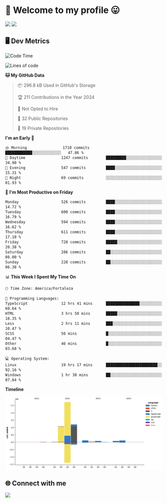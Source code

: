 # 🎉 Welcome to my profile 😛

<div>
  <img height="180em" src="https://github-readme-stats.vercel.app/api?username=VinicciusSantos&show_icons=true&icon_color=fff&include_all_commits=true&count_private=true&bg_color=30,000,000&title_color=fff&text_color=fff"/>
  <img height="180em" src="https://github-readme-stats.vercel.app/api/top-langs/?username=VinicciusSantos&langs_count=8&layout=compact&include_all_commits=true&count_private=true&bg_color=30,000,000&title_color=fff&text_color=fff"/>
</div>

## 🖥️ Dev Metrics

<!--START_SECTION:waka-->
![Code Time](http://img.shields.io/badge/Code%20Time-1%2C781%20hrs%2026%20mins-blue)

![Lines of code](https://img.shields.io/badge/From%20Hello%20World%20I%27ve%20Written-5.4%20million%20lines%20of%20code-blue)

**🐱 My GitHub Data** 

> 📦 296.8 kB Used in GitHub's Storage 
 > 
> 🏆 211 Contributions in the Year 2024
 > 
> 🚫 Not Opted to Hire
 > 
> 📜 32 Public Repositories 
 > 
> 🔑 19 Private Repositories 
 > 
**I'm an Early 🐤** 

```text
🌞 Morning                1710 commits        ████████████░░░░░░░░░░░░░   47.86 % 
🌆 Daytime                1247 commits        █████████░░░░░░░░░░░░░░░░   34.90 % 
🌃 Evening                547 commits         ████░░░░░░░░░░░░░░░░░░░░░   15.31 % 
🌙 Night                  69 commits          ░░░░░░░░░░░░░░░░░░░░░░░░░   01.93 % 
```
📅 **I'm Most Productive on Friday** 

```text
Monday                   526 commits         ████░░░░░░░░░░░░░░░░░░░░░   14.72 % 
Tuesday                  600 commits         ████░░░░░░░░░░░░░░░░░░░░░   16.79 % 
Wednesday                594 commits         ████░░░░░░░░░░░░░░░░░░░░░   16.62 % 
Thursday                 611 commits         ████░░░░░░░░░░░░░░░░░░░░░   17.10 % 
Friday                   728 commits         █████░░░░░░░░░░░░░░░░░░░░   20.38 % 
Saturday                 286 commits         ██░░░░░░░░░░░░░░░░░░░░░░░   08.00 % 
Sunday                   228 commits         ██░░░░░░░░░░░░░░░░░░░░░░░   06.38 % 
```


📊 **This Week I Spent My Time On** 

```text
🕑︎ Time Zone: America/Fortaleza

💬 Programming Languages: 
TypeScript               12 hrs 41 mins      ███████████████░░░░░░░░░░   60.64 % 
HTML                     3 hrs 50 mins       █████░░░░░░░░░░░░░░░░░░░░   18.35 % 
Less                     2 hrs 11 mins       ███░░░░░░░░░░░░░░░░░░░░░░   10.47 % 
SCSS                     56 mins             █░░░░░░░░░░░░░░░░░░░░░░░░   04.47 % 
Other                    46 mins             █░░░░░░░░░░░░░░░░░░░░░░░░   03.68 % 

💻 Operating System: 
Linux                    19 hrs 17 mins      ███████████████████████░░   92.16 % 
Windows                  1 hr 38 mins        ██░░░░░░░░░░░░░░░░░░░░░░░   07.84 % 
```

**Timeline**

![Lines of Code chart](https://raw.githubusercontent.com/VinicciusSantos/VinicciusSantos/main/assets/bar_graph.png)


<!--END_SECTION:waka-->

## 🌐 Connect with me

<a href="https://www.linkedin.com/in/vinicius-guedes-b817aa223/"><img src="https://img.shields.io/badge/LinkedIn-0077B5?style=for-the-badge&logo=linkedin&logoColor=white"/></a>

